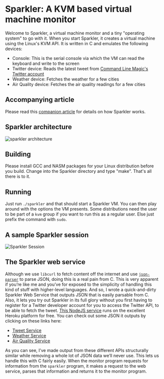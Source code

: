 # Sparkler: A KVM based virtual machine monitor
Welcome to Sparkler, a virtual machine monitor and a tiny "operating system" to go with it. When you start Sparkler, it creates a virtual machine using the Linux's KVM API. It is written in C and emulates the following devices:

- Console: This is the serial console via which the VM can read the keyboard and write to the screen
- Twitter device: Reads the latest tweet from [Command Line Magic's Twitter account](https://twitter.com/climagic)
- Weather device: Fetches the weather for a few cities
- Air Quality device: Fetches the air quality readings for a few cities

## Accompanying article
Please read this [companion article](https://unixism.net/2019/10/sparkler-kvm-based-virtual-machine-manager/) for details on how Sparkler works.

## Sparkler architecture
![sparkler architecture](https://unixism.net/wp-content/uploads/2019/10/Sparkler-Architecture.png)

## Building
Please install GCC and NASM packages for your Linux distribution before you build. Change into the Sparkler directory and type "make". That's all there is to it.

## Running
Just run `./sparkler` and that should start a Sparkler VM. You can then play around with the options the VM presents. Some distributions need the user to be part of a `kvm` group if you want to run this as a regular user. Else just prefix the command with `sudo`.

## A sample Sparkler session
![Sparkler Session](https://unixism.net/wp-content/uploads/2019/10/Sparkler_screenshot.png)

## The Sparkler web service
Although we use `libcurl` to fetch content off the internet and use [`json-parser`](https://github.com/udp/json-parser) to parse JSON, doing this is a real pain from C. This is very apparent if you’re like me and you’ve for exposed to the simplicity of handling this kind of stuff with higher-level languages. And so, I wrote a quick-and-dirty Sparkler Web Service that outputs JSON that is easily parsable from C. Also, it lets you try out Sparkler in its full glory without you first having to register for a Twitter developer account for you to access the Twitter API, to be able to fetch the tweet. [This NodeJS service](https://github.com/shuveb/sparkler-service) runs on the excellent Heroku platform for free. You can check out some JSON it outputs by clicking on these links here:

- [Tweet Service](https://sparkler-service.herokuapp.com/tweet)
- [Weather Service](https://sparkler-service.herokuapp.com/weather)
- [Air Quality Service](https://sparkler-service.herokuapp.com/air_quality)

As you can see, I’ve made output from these different APIs structurally similar while removing a whole lot of JSON data we’ll never use. This lets us handle this with C fairly easily. When the monitor program requests for information from the <code>sparkler</code> program, it makes a request to the web service, parses that information and returns it to the monitor program.
